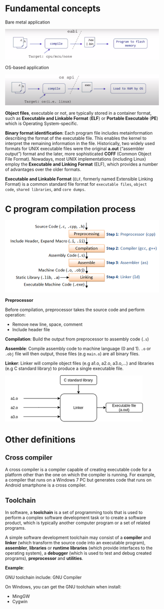 # Fundamental concepts

Bare metal application

![](../Environment/Images/bare_mental_application.PNG)

OS-based application

![](../Environment/Images/os_based_application.PNG)

**Object files**, executable or not, are typically stored in a container format, such as **Executable and Linkable Format** (**ELF**) or **Portable Executable** (**PE**) which is Operating System-specific.

**Binary format identification**: Each program file includes metainformation describing the format of the executable file. This enables the kernel to interpret the remaining information in the file. Historically, two widely used formats for UNIX executable files were the original **a.out** (“assembler output”) format and the later, more sophisticated **COFF** (Common Object File Format). Nowadays, most UNIX implementations (including Linux) employ the **Executable and Linking Format** (ELF), which provides a number of advantages over the older formats.

**Executable and Linkable Format** (``ELF``, formerly named Extensible Linking Format) is a common standard file format for ``executable files``, ``object code``, ``shared libraries``, and ``core dumps``.

# C program compilation process

![](../Environment/Images/gcc_compilation_process.png)

**Preprocessor**

Before compilation, preprocessor takes the source code and perform operation:
* Remove new line, space, comment
* Include header file

**Compilation**: Build the output from preprocessor to assembly code (``.s``)

**Assemble**: Compile assembly code to machine language (0 and 1). ``.o`` or ``.obj`` file will then output, those files (e.g ``main.o``) are all binary files.

**Linker**: Linker will compile object files (e.g a1.o, a2.o, a3.o,...) and libraries (e.g C standard library) to produce a single executable file.

![](../Environment/Images/linker.png)

# Other definitions

## Cross compiler

A cross compiler is a compiler capable of creating executable code for a platform other than the one on which the compiler is running. For example, a compiler that runs on a Windows 7 PC but generates code that runs on Android smartphone is a cross compiler.

## Toolchain

In software, a **toolchain** is a set of programming tools that is used to perform a complex software development task or to create a software product, which is typically another computer program or a set of related programs.

A simple software development toolchain may consist of a **compiler** and **linker** (which transform the source code into an executable program), **assembler**, **libraries** or **runtime libraries** (which provide interfaces to the operating system), a **debugger** (which is used to test and debug created programs), **preprocessor** and **utilities**.

**Example**:

GNU toolchain include: GNU Compiler

On Windows, you can get the GNU toolchain when install:
* MingGW
* Cygwin
